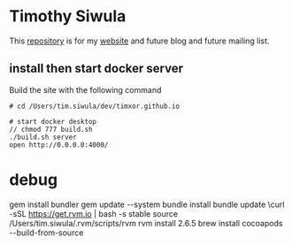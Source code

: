 # Timothy Siwula

This [repository](https://github.com/timxor/timsiwula.github.io) is for my [website](https://www.timsiwula.com) and future blog and future mailing list.


## install then start docker server
Build the site with the following command

```
# cd /Users/tim.siwula/dev/timxor.github.io

# start docker desktop
// chmod 777 build.sh
./build.sh server
open http://0.0.0.0:4000/

```

# debug
gem install bundler
gem update --system
bundle install
bundle update
\curl -sSL https://get.rvm.io | bash -s stable
source /Users/tim.siwula/.rvm/scripts/rvm
rvm install 2.6.5
brew install cocoapods --build-from-source
